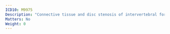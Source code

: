 ```yaml
---
ICD10: M9975
Description: "Connective tissue and disc stenosis of intervertebral foramina: Pelvic region"
Matters: No
Weight: 0
---
```


